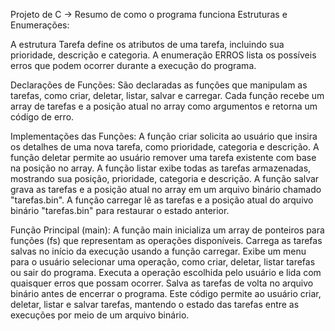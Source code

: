 Projeto de C -> Resumo de como o programa funciona
Estruturas e Enumerações:

A estrutura Tarefa define os atributos de uma tarefa, incluindo sua prioridade, descrição e categoria. A enumeração ERROS lista os possíveis erros que podem ocorrer durante a execução do programa.

Declarações de Funções: São declaradas as funções que manipulam as tarefas, como criar, deletar, listar, salvar e carregar. Cada função recebe um array de tarefas e a posição atual no array como argumentos e retorna um código de erro.

Implementações das Funções: A função criar solicita ao usuário que insira os detalhes de uma nova tarefa, como prioridade, categoria e descrição. A função deletar permite ao usuário remover uma tarefa existente com base na posição no array. A função listar exibe todas as tarefas armazenadas, mostrando sua posição, prioridade, categoria e descrição. A função salvar grava as tarefas e a posição atual no array em um arquivo binário chamado "tarefas.bin". A função carregar lê as tarefas e a posição atual do arquivo binário "tarefas.bin" para restaurar o estado anterior.

Função Principal (main): A função main inicializa um array de ponteiros para funções (fs) que representam as operações disponíveis. Carrega as tarefas salvas no início da execução usando a função carregar. Exibe um menu para o usuário selecionar uma operação, como criar, deletar, listar tarefas ou sair do programa. Executa a operação escolhida pelo usuário e lida com quaisquer erros que possam ocorrer. Salva as tarefas de volta no arquivo binário antes de encerrar o programa. Este código permite ao usuário criar, deletar, listar e salvar tarefas, mantendo o estado das tarefas entre as execuções por meio de um arquivo binário.
